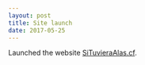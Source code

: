 ```yaml
---
layout: post
title: Site launch
date: 2017-05-25
---
```


Launched the website [SiTuvieraAlas.cf](http://situvieraalas.cf).
